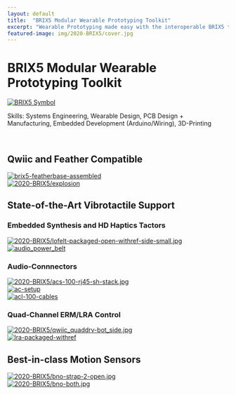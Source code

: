 ```yaml
---
layout: default
title:  "BRIX5 Modular Wearable Prototyping Toolkit"
excerpt: "Wearable Prototyping made easy with the interoperable BRIX5 toolkit (Ph.D. Thesis)"
featured-image: img/2020-BRIX5/cover.jpg
---
```


<h1>BRIX5 Modular Wearable Prototyping Toolkit</h1>
<span class="image left"><a class="gallery" href="img/2020-BRIX5/cover.jpg"><img src="img/2020-BRIX5/cover.jpg" alt="BRIX5 Symbol" /></a></span>


Skills: Systems Engineering, Wearable Design, PCB Design + Manufacturing, Embedded Development (Arduino/Wiring), 3D-Printing

<br/>

<h2>Qwiic and Feather Compatible</h2>
<div class="box alt">
	<div class="row uniform">
		<div class="6u"><span class="image fit"><a class="gallery" href="img/2020-BRIX5/brix5-featherbase-assembled.jpg"><img src="img/2020-BRIX5/brix5-featherbase-assembled.jpg" alt="brix5-featherbase-assembled" /></a></span></div>
		<div class="6u$"><span class="image fit"><a class="gallery" href="img/2020-BRIX5/explosion_small.jpg"><img src="img/explosion_small.jpg" alt="2020-BRIX5/explosion" /></a></span></div>
	</div>
</div>


<h2>State-of-the-Art Vibrotactile Support</h2>

<h3>Embedded Synthesis and HD Haptics Tactors</h3>
<div class="box alt">
	<div class="row uniform">
		<div class="6u"><span class="image fit"><a class="gallery" href="img/2020-BRIX5/lofelt-packaged-open-withref-side-small.jpg"><img src="img/2020-BRIX5/lofelt-packaged-open-withref-side-small.jpg" alt="2020-BRIX5/lofelt-packaged-open-withref-side-small.jpg" /></a></span></div>
		<div class="6u$"><span class="image fit"><a class="gallery" href="img/2020-BRIX5/audio_power_belt-draft-crop.jpg"><img src="img/2020-BRIX5/audio_power_belt-draft-crop.jpg" alt="audio_power_belt" /></a></span></div>
	</div>
</div>

<h3>Audio-Connnectors</h3>
<div class="box alt">
	<div class="row uniform">
		<div class="4u"><span class="image fit"><a class="gallery" href="img/2020-BRIX5/acs-100-rj45-sh-stack.jpg"><img src="img/2020-BRIX5/acs-100-rj45-sh-stack.jpg" alt="2020-BRIX5/acs-100-rj45-sh-stack.jpg" /></a></span></div>
		<div class="4u"><span class="image fit"><a class="gallery" href="img/2020-BRIX5/ac-setup.jpg"><img src="img/2020-BRIX5/ac-setup.jpg" alt="ac-setup" /></a></span></div>
		<div class="4u$"><span class="image fit"><a class="gallery" href="img/2020-BRIX5/acl-100-cables.jpg"><img src="img/2020-BRIX5/acl-100-cables.jpg" alt="acl-100-cables" /></a></span></div>
	</div>
</div>

<h3>Quad-Channel ERM/LRA Control</h3>
<div class="box alt">
	<div class="row uniform">
		<div class="6u"><span class="image fit"><a class="gallery" href="img/2020-BRIX5/qwiic_quaddrv-bot_side.jpg"><img src="img/2020-BRIX5/qwiic_quaddrv-bot_side.jpg" alt="2020-BRIX5/qwiic_quaddrv-bot_side.jpg" /></a></span></div>
		<div class="6u$"><span class="image fit"><a class="gallery" href="img/2020-BRIX5/lra-packaged-withref.jpg"><img src="img/2020-BRIX5/lra-packaged-withref.jpg" alt="lra-packaged-withref" /></a></span></div>
	</div>
</div>


<h2>Best-in-class Motion Sensors</h2>
<div class="box alt">
	<div class="row uniform">
		<div class="6u"><span class="image fit"><a class="gallery" href="img/2020-BRIX5/bno-strap-2-open.jpg"><img src="img/2020-BRIX5/bno-strap-2-open.jpg" alt="2020-BRIX5/bno-strap-2-open.jpg" /></a></span></div>
		<div class="6u$"><span class="image fit"><a class="gallery" href="img/2020-BRIX5/bno-both.jpg"><img src="img/2020-BRIX5/bno-both.jpg" alt="2020-BRIX5/bno-both.jpg" /></a></span></div>
	</div>
</div>
<!--
<div class="box alt">
	<div class="row uniform">
		<div class="6u"><span class="image fit"><a class="gallery" href="img/"><img src="img/" alt="" /></a></span></div>
		<div class="6u"><span class="image fit"><a class="gallery" href="img/"><img src="img/" alt="" /></a></span></div>
	</div>
</div>
-->
